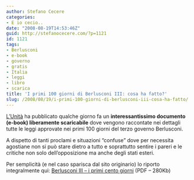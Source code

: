 ```yaml
---
author: Stefano Cecere
categories:
- E io cecio..
date: "2008-08-19T14:53:46Z"
guid: http://stefanocecere.com/?p=1121
id: 1121
tags:
- Berlusconi
- e-book
- governo
- gratis
- Italia
- leggi
- libro
- scarica
title: 'I primi 100 giorni di Berlusconi III: cosa ha fatto?'
slug: /2008/08/19/i-primi-100-giorni-di-berlusconi-iii-cosa-ha-fatto/
---
```


[L&#8217;Unità](http://www.unita.it/view.asp?IDcontent=78062) ha pubblicato qualche giorno fa un **interessantissimo documento (e-book) liberamente scaricabile** dove vengono raccontate nei dettagli tutte le leggi approvate nei primi 100 giorni del terzo governo Berlusconi.

A dispetto di tanti proclami e situazioni &#8220;confuse&#8221; dove per necessita agostiane non si può stare dietro a tutto e soprattutto sentire i pareri e le critiche non solo dell&#8217;opposizione ma anche degli stati esteri.

Per semplicità (e nel caso sparisca dal sito originario) lo riporto integralmente qui: [Berlusconi III &#8211; i primi cento giorni](http://stefanocecere.com/wp-content/uploads/sites/3/2008/08/berlusconi-cento-giorni.pdf) (PDF &#8211; 280Kb)